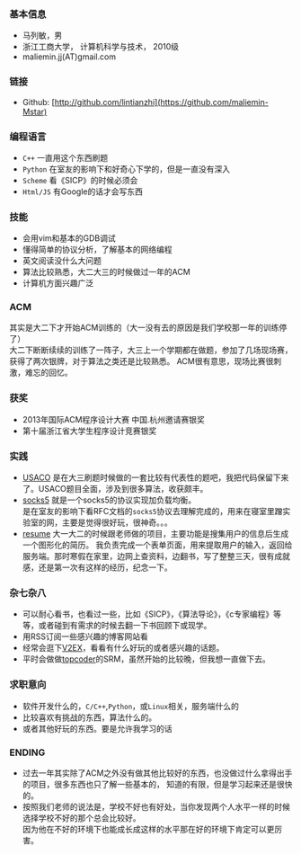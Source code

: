 ### 基本信息
- 马列敏，男
- 浙江工商大学， 计算机科学与技术， 2010级
- maliemin.jj(AT)gmail.com

### 链接
- Github: [http://github.com/lintianzhi](https://github.com/maliemin-Mstar)

### 编程语言
- `C++` 一直用这个东西刷题
- `Python` 在室友的影响下和好奇心下学的，但是一直没有深入
- `Scheme` 看《SICP》的时候必须会
- `Html/JS` 有Google的话才会写东西

### 技能
- 会用vim和基本的GDB调试
- 懂得简单的协议分析，了解基本的网络编程
- 英文阅读没什么大问题
- 算法比较熟悉，大二大三的时候做过一年的ACM
- 计算机方面兴趣广泛

### ACM
其实是大二下才开始ACM训练的（大一没有去的原因是我们学校那一年的训练停了）  
大二下断断续续的训练了一阵子，大三上一个学期都在做题，参加了几场现场赛，获得了两次银牌，对于算法之类还是比较熟悉。
ACM很有意思，现场比赛很刺激，难忘的回忆。

### 获奖
- 2013年国际ACM程序设计大赛 中国.杭州邀请赛银奖
- 第十届浙江省大学生程序设计竞赛银奖

### 实践
- [USACO](https://github.com/maliemin-Mstar/USACO_TRAINING) 是在大三刷题时候做的一套比较有代表性的题吧，我把代码保留下来了。USACO题目全面，涉及到很多算法，收获颇丰。
- [socks5](https://github.com/maliemin-Mstar/socks5) 就是一个socks5的协议实现加负载均衡。  
是在室友的影响下看RFC文档的`socks5`协议去理解完成的，用来在寝室里蹭实验室的网，主要是觉得很好玩，很神奇。。。
- [resume](https://github.com/maliemin-Mstar/infor) 大一大二的时候跟老师做的项目，主要功能是搜集用户的信息后生成一个图形化的简历。
我负责完成一个表单页面，用来提取用户的输入，返回给服务端。那时寒假在家里，边网上查资料，边翻书，写了整整三天，很有成就感，还是第一次有这样的经历，纪念一下。

### 杂七杂八
- 可以耐心看书，也看过一些，比如《SICP》，《算法导论》，《c专家编程》等等，或者碰到有需求的时候去翻一下书回顾下或现学。
- 用RSS订阅一些感兴趣的博客网站看
- 经常会逛下[V2EX](http://www.v2ex.com/)，看看有什么好玩的或者感兴趣的话题。
- 平时会做做[topcoder](http://community.topcoder.com/tc)的SRM，虽然开始的比较晚，但我想一直做下去。

### 求职意向
- 软件开发什么的，`C/C++`,`Python`，或`Linux`相关，服务端什么的
- 比较喜欢有挑战的东西，算法什么的。
- 或者其他好玩的东西。要是允许我学习的话

### ENDING
- 过去一年其实除了ACM之外没有做其他比较好的东西，也没做过什么拿得出手的项目，很多东西也只了解一些基本的，
知道的有限，但是学习起来还是很快的。
- 按照我们老师的说法是，学校不好也有好处，当你发现两个人水平一样的时候选择学校不好的那个总会比较好。  
因为他在不好的环境下也能成长成这样的水平那在好的环境下肯定可以更厉害。
